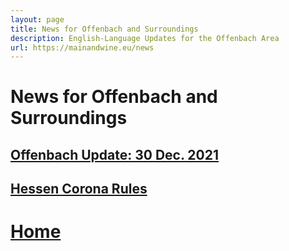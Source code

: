```yaml
---
layout: page
title: News for Offenbach and Surroundings
description: English-Language Updates for the Offenbach Area
url: https://mainandwine.eu/news
---
```


# News for Offenbach and Surroundings

## [Offenbach Update: 30 Dec. 2021](https://mainandwine.eu/news_2021-12-30)
## [Hessen Corona Rules](https://mainandwine.eu/corona_index)

# [Home](https://mainandwine.eu)
